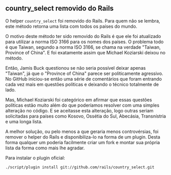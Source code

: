 ## country\_select removido do Rails

O helper `country_select` foi removido do Rails. Para quem não se lembra, este método retorna uma lista com todos os países do mundo.

O motivo deste método ter sido removido do Rails é que ele foi atualizado para utilizar a norma ISO 3166 para os nomes dos países. O problema todo é que Taiwan, segundo a norma ISO 3166, se chama na verdade "Taiwan, Province of China". E foi exatamente assim que Michael Koziarski deixou no método.

Então, Jamis Buck questionou se não seria possível deixar apenas "Taiwan", já que o "Province of China" parece ser politicamente agressivo. No GitHub iniciou-se então uma série de comentários que foram entrando cada vez mais em questões políticas e deixando o técnico totalmente de lado.

Mas, Michael Koziarski foi categórico em afirmar que essas questões políticas estão muito além do que poderíamos resolver com uma simples alteração no código. E se aceitasse esta alteração, logo outras seriam solicitadas para países como Kosovo, Ossétia do Sul, Abecásia, Transnístria e uma longa lista.

A melhor solução, ou pelo menos a que geraria menos controvérsias, foi remover o helper do Rails e disponibiliza-lo na forma de um plugin. Desta forma qualquer um poderia facilmente criar um fork e montar sua própria lista da forma como mais lhe agradar.

Para instalar o plugin oficial:

`./script/plugin install git://github.com/rails/country_select.git`
